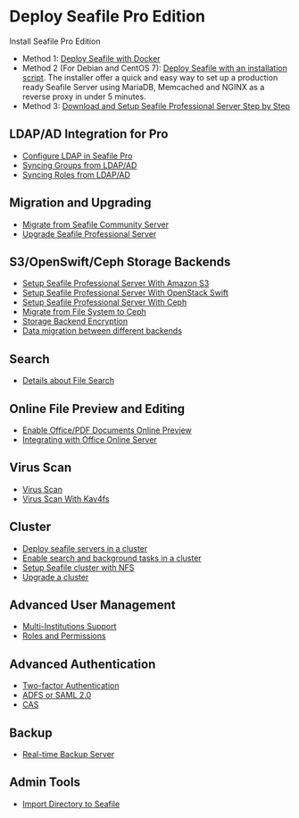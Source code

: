 # Deploy Seafile Pro Edition


Install Seafile Pro Edition

- Method 1: [Deploy Seafile with Docker](deploy_with_docker.md)
- Method 2 (For Debian and CentOS 7): [Deploy Seafile with an installation script](https://github.com/haiwen/seafile-server-installer#auto-install-seafile-server-ce-and-pro). The installer offer a quick and easy way to set up a production ready Seafile Server using MariaDB, Memcached and NGINX as a reverse proxy in under 5 minutes.
- Method 3: [Download and Setup Seafile Professional Server Step by Step](download_and_setup_seafile_professional_server.md)

## LDAP/AD Integration for Pro

- [Configure LDAP in Seafile Pro](using_ldap_pro.md)
- [Syncing Groups from LDAP/AD](ldap_group_sync.md)
- [Syncing Roles from LDAP/AD](ldap_role_sync.md)

## Migration and Upgrading

- [Migrate from Seafile Community Server](migrate_from_seafile_community_server.md)
- [Upgrade Seafile Professional Server](upgrading_seafile_professional_server.md)

## S3/OpenSwift/Ceph Storage Backends

- [Setup Seafile Professional Server With Amazon S3](setup_with_amazon_s3.md)
- [Setup Seafile Professional Server With OpenStack Swift](setup_with_swift.md)
- [Setup Seafile Professional Server With Ceph](setup_with_ceph.md)
- [Migrate from File System to Ceph](migrate_to_ceph.md)
- [Storage Backend Encryption](seaf_encrypt.md)
- [Data migration between different backends](migrate.md)

## Search

- [Details about File Search](details_about_file_search.md)

## Online File Preview and Editing

- [Enable Office/PDF Documents Online Preview](office_documents_preview.md)
- [Integrating with Office Online Server](office_web_app.md)

## Virus Scan

- [Virus Scan](virus_scan.md)
- [Virus Scan With Kav4fs](virus_scan_with_kav4fs.md)

## Cluster

- [Deploy seafile servers in a cluster](deploy_in_a_cluster.md)
- [Enable search and background tasks in a cluster](enable_search_and_background_tasks_in_a_cluster.md)
- [Setup Seafile cluster with NFS](setup_seafile_cluster_with_nfs.md)
- [Upgrade a cluster](upgrade_a_cluster.md)

## Advanced User Management

- [Multi-Institutions Support](multi_institutions.md)
- [Roles and Permissions](roles_permissions.md)

## Advanced Authentication

- [Two-factor Authentication](two_factor_authentication.md)
- [ADFS or SAML 2.0](adfs.md)
- [CAS](cas.md)

## Backup

- [Real-time Backup Server](real_time_backup.md)

## Admin Tools

- [Import Directory to Seafile](seaf_import.md)
